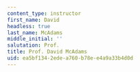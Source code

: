 ```yaml
---
content_type: instructor
first_name: David
headless: true
last_name: McAdams
middle_initial: ''
salutation: Prof.
title: Prof. David McAdams
uid: ea5bf134-2ede-a760-b78e-e4a9a33b4d0d
---
```

